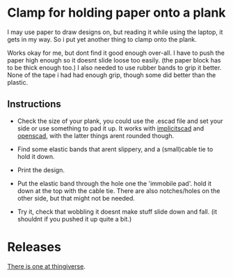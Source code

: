 # Clamp for holding paper onto a plank
I may use paper to draw designs on, but reading it while using the laptop, 
it gets in my way. So i put yet another thing to clamp onto the plank.

Works okay for me, but dont find it good enough over-all. I have to push the paper
high enough so it doesnt slide loose too easily.
(the paper block has to be thick enough too.)
I also needed to use rubber bands to grip it better. None of the tape i had had
enough grip, though some did better than the plastic.

## Instructions
* Check the size of your plank, you could use the .escad file and set your side or
  use something to pad it up. It works with [implicitscad](http://www.implicitcad.org/)
  and [openscad](http://www.openscad.org/), with the latter things arent rounded though.

* Find some elastic bands that arent slippery, and a (small)cable tie to hold it down.

* Print the design.

* Put the elastic band through the hole one the 'immobile pad'. hold it down at 
  the top with the cable tie. There are also notches/holes on the other side, but
  that might not be needed.
  
* Try it, check that wobbling it doesnt make stuff slide down and fall.
  (it shouldnt if you pushed it up quite a bit.)
  
# Releases
[There is one at thingiverse](http://www.thingiverse.com/thing:89188).
